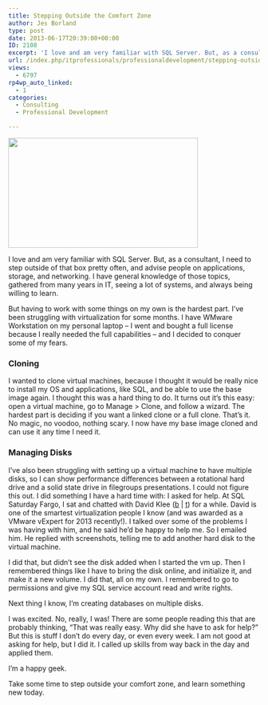 ```yaml
---
title: Stepping Outside the Comfort Zone
author: Jes Borland
type: post
date: 2013-06-17T20:39:00+00:00
ID: 2108
excerpt: 'I love and am very familiar with SQL Server. But, as a consultant, I need to step outside of that box pretty often, and advise people on applications, storage, and networking. I have general knowledge of those topics, gathered from many years in IT, see&hellip;'
url: /index.php/itprofessionals/professionaldevelopment/stepping-outside-the-comfort-zone/
views:
  - 6797
rp4wp_auto_linked:
  - 1
categories:
  - Consulting
  - Professional Development

---
```

<img style="vertical-align: top;" src="/wp-content/uploads/users/grrlgeek/your-comfort-zone.jpg?mtime=1322622240" alt="" width="380" height="220" />

I love and am very familiar with SQL Server. But, as a consultant, I need to step outside of that box pretty often, and advise people on applications, storage, and networking. I have general knowledge of those topics, gathered from many years in IT, seeing a lot of systems, and always being willing to learn.

But having to work with some things on my own is the hardest part. I’ve been struggling with virtualization for some months. I have WMware Workstation on my personal laptop &#8211; I went and bought a full license because I really needed the full capabilities &#8211; and I decided to conquer some of my fears.

### Cloning

I wanted to clone virtual machines, because I thought it would be really nice to install my OS and applications, like SQL, and be able to use the base image again. I thought this was a hard thing to do. It turns out it’s this easy: open a virtual machine, go to Manage > Clone, and follow a wizard. The hardest part is deciding if you want a linked clone or a full clone. That’s it. No magic, no voodoo, nothing scary. I now have my base image cloned and can use it any time I need it.

### Managing Disks

I’ve also been struggling with setting up a virtual machine to have multiple disks, so I can show performance differences between a rotational hard drive and a solid state drive in filegroups presentations. I could not figure this out. I did something I have a hard time with: I asked for help. At SQL Saturday Fargo, I sat and chatted with David Klee ([b][1] | [t][2]) for a while. David is one of the smartest virtualization people I know (and was awarded as a VMware vExpert for 2013 recently!). I talked over some of the problems I was having with him, and he said he’d be happy to help me. So I emailed him. He replied with screenshots, telling me to add another hard disk to the virtual machine.

I did that, but didn’t see the disk added when I started the vm up. Then I remembered things like I have to bring the disk online, and initialize it, and make it a new volume. I did that, all on my own. I remembered to go to permissions and give my SQL service account read and write rights.

Next thing I know, I’m creating databases on multiple disks.

I was excited. No, really, I was! There are some people reading this that are probably thinking, “That was really easy. Why did she have to ask for help?” But this is stuff I don’t do every day, or even every week. I am not good at asking for help, but I did it. I called up skills from way back in the day and applied them.

I’m a happy geek.

Take some time to step outside your comfort zone, and learn something new today.

 [1]: http://www.davidklee.net/
 [2]: https://twitter.com/kleegeek